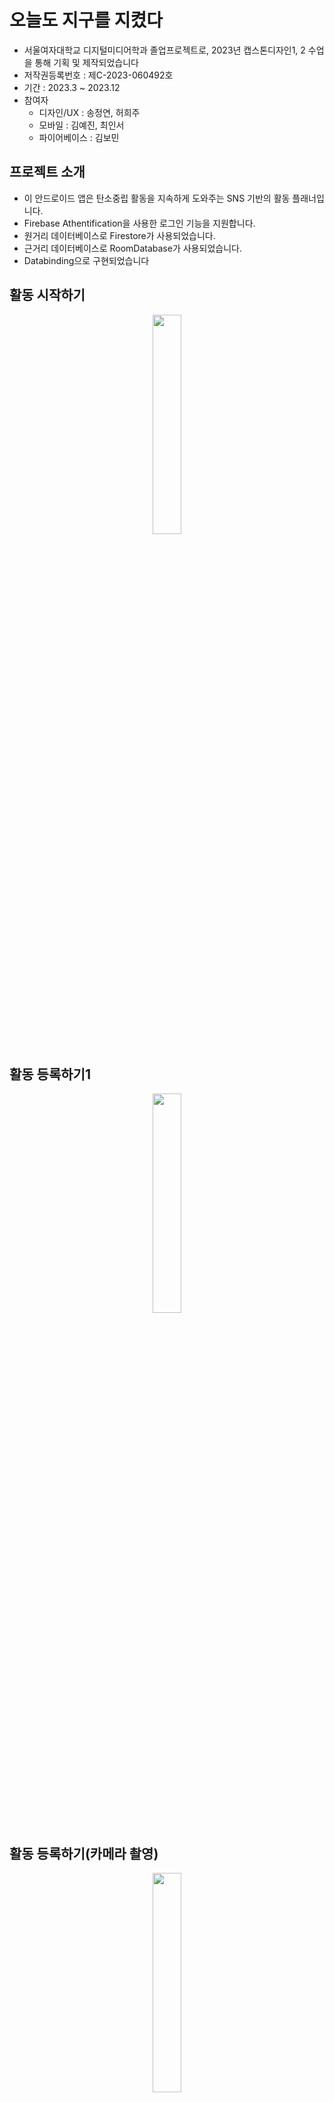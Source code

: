 # 오늘도 지구를 지켰다
- 서울여자대학교 디지털미디어학과 졸업프로젝트로, 2023년 캡스톤디자인1, 2 수업을 통해 기획 및 제작되었습니다
- 저작권등록번호 : 제C-2023-060492호
- 기간 : 2023.3 ~ 2023.12
- 참여자
  - 디자인/UX : 송정연, 허희주
  - 모바일 : 김예진, 최인서
  - 파이어베이스 : 김보민

## 프로젝트 소개
- 이 안드로이드 앱은 탄소중립 활동을 지속하게 도와주는 SNS 기반의 활동 플래너입니다.
- Firebase Athentification을 사용한 로그인 기능을 지원합니다.
- 원거리 데이터베이스로 Firestore가 사용되었습니다.
- 근거리 데이터베이스로 RoomDatabase가 사용되었습니다.
- Databinding으로 구현되었습니다

## 활동 시작하기
<p align="center">
  <img width="30%" src="https://github.com/yeyechu/SwuniesOGG/assets/87848758/10fbea4d-6b03-4981-95bf-dbb4a84082f9">
</p>

## 활동 등록하기1
<p align="center">
  <img width="30%" src="https://github.com/yeyechu/SwuniesOGG/assets/87848758/10c3bdea-d691-4a06-a9af-31508377a23f">
</p>

## 활동 등록하기(카메라 촬영)
<p align="center">
  <img width="30%" src="https://github.com/yeyechu/SwuniesOGG/assets/87848758/72155db2-f128-4560-b75e-a90cfddf1e09">
</p>

## 활동 배지 확인 & 꾸미기
<p align="center">
  <img width="30%" src="https://github.com/yeyechu/SwuniesOGG/assets/87848758/d4fc746b-1733-4d7c-9fcd-dbd91016894a">
</p>

## 통계 확인하기
<p align="center">
  <img width="30%" src="https://github.com/yeyechu/SwuniesOGG/assets/87848758/38a47e4a-8f22-42f6-a3e1-391bd376b4fd">
</p>

# 참고자료

